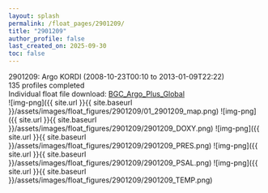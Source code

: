 ```yaml
---
layout: splash
permalink: /float_pages/2901209/
title: "2901209"
author_profile: false
last_created_on: 2025-09-30
toc: false
---
```

 
2901209: Argo KORDI (2008-10-23T00:10 to 2013-01-09T22:22)\
135 profiles completed\
Individual float file download: [BGC_Argo_Plus_Global](https://ftp.soest.hawaii.edu/bgc_argo_plus/Individual_Floats/outliers_removed/2901209_Sprof_processed.nc)\
![img-png]({{ site.url }}{{ site.baseurl }}/assets/images/float_figures/2901209/01_2901209_map.png)
![img-png]({{ site.url }}{{ site.baseurl }}/assets/images/float_figures/2901209/2901209_DOXY.png)
![img-png]({{ site.url }}{{ site.baseurl }}/assets/images/float_figures/2901209/2901209_PRES.png)
![img-png]({{ site.url }}{{ site.baseurl }}/assets/images/float_figures/2901209/2901209_PSAL.png)
![img-png]({{ site.url }}{{ site.baseurl }}/assets/images/float_figures/2901209/2901209_TEMP.png)
